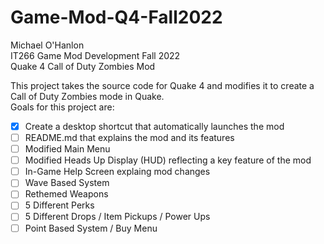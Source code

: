 # Game-Mod-Q4-Fall2022

Michael O'Hanlon\
IT266 Game Mod Development Fall 2022\
Quake 4 Call of Duty Zombies Mod

This project takes the source code for Quake 4 and modifies it to create a Call of Duty Zombies mode in Quake.\
Goals for this project are:
- [x] Create a desktop shortcut that automatically launches the mod
- [ ] README.md that explains the mod and its features
- [ ] Modified Main Menu
- [ ] Modified Heads Up Display (HUD) reflecting a key feature of the mod
- [ ] In-Game Help Screen explaing mod changes
- [ ] Wave Based System
- [ ] Rethemed Weapons
- [ ] 5 Different Perks
- [ ] 5 Different Drops / Item Pickups / Power Ups
- [ ] Point Based System / Buy Menu
